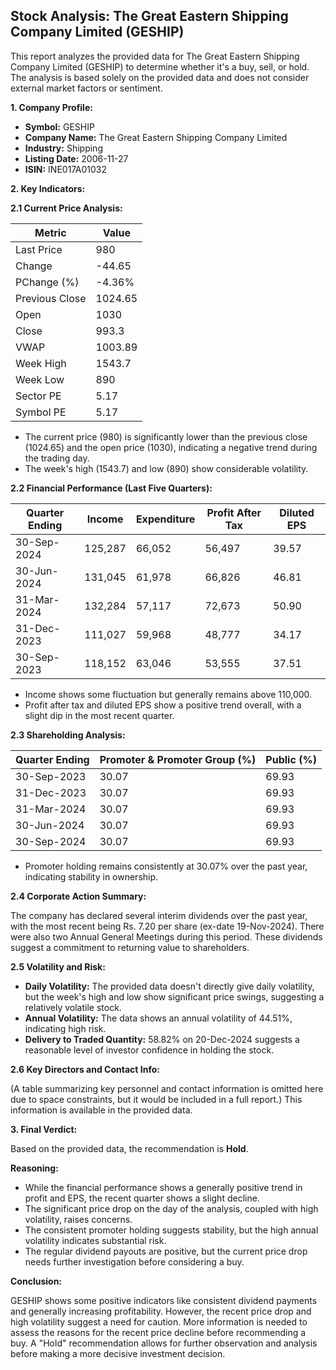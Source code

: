 ## Stock Analysis: The Great Eastern Shipping Company Limited (GESHIP)

This report analyzes the provided data for The Great Eastern Shipping Company Limited (GESHIP) to determine whether it's a buy, sell, or hold.  The analysis is based solely on the provided data and does not consider external market factors or sentiment.

**1. Company Profile:**

* **Symbol:** GESHIP
* **Company Name:** The Great Eastern Shipping Company Limited
* **Industry:** Shipping
* **Listing Date:** 2006-11-27
* **ISIN:** INE017A01032


**2. Key Indicators:**

**2.1 Current Price Analysis:**

| Metric             | Value      |
|----------------------|------------|
| Last Price          | 980        |
| Change              | -44.65     |
| PChange (%)         | -4.36%     |
| Previous Close      | 1024.65    |
| Open                | 1030       |
| Close               | 993.3      |
| VWAP                | 1003.89    |
| Week High           | 1543.7     |
| Week Low            | 890        |
| Sector PE           | 5.17       |
| Symbol PE           | 5.17       |


* The current price (980) is significantly lower than the previous close (1024.65) and the open price (1030), indicating a negative trend during the trading day.
* The week's high (1543.7) and low (890) show considerable volatility.


**2.2 Financial Performance (Last Five Quarters):**

| Quarter Ending     | Income       | Expenditure  | Profit After Tax | Diluted EPS |
|----------------------|--------------|---------------|-------------------|-------------|
| 30-Sep-2024        | 125,287      | 66,052        | 56,497           | 39.57       |
| 30-Jun-2024        | 131,045      | 61,978        | 66,826           | 46.81       |
| 31-Mar-2024        | 132,284      | 57,117        | 72,673           | 50.90       |
| 31-Dec-2023        | 111,027      | 59,968        | 48,777           | 34.17       |
| 30-Sep-2023        | 118,152      | 63,046        | 53,555           | 37.51       |

* Income shows some fluctuation but generally remains above 110,000.
* Profit after tax and diluted EPS show a positive trend overall, with a slight dip in the most recent quarter.


**2.3 Shareholding Analysis:**

| Quarter Ending     | Promoter & Promoter Group (%) | Public (%) |
|----------------------|-----------------------------|------------|
| 30-Sep-2023        | 30.07                        | 69.93      |
| 31-Dec-2023        | 30.07                        | 69.93      |
| 31-Mar-2024        | 30.07                        | 69.93      |
| 30-Jun-2024        | 30.07                        | 69.93      |
| 30-Sep-2024        | 30.07                        | 69.93      |

* Promoter holding remains consistently at 30.07% over the past year, indicating stability in ownership.


**2.4 Corporate Action Summary:**

The company has declared several interim dividends over the past year, with the most recent being Rs. 7.20 per share (ex-date 19-Nov-2024).  There were also two Annual General Meetings during this period.  These dividends suggest a commitment to returning value to shareholders.


**2.5 Volatility and Risk:**

* **Daily Volatility:**  The provided data doesn't directly give daily volatility, but the week's high and low show significant price swings, suggesting a relatively volatile stock.
* **Annual Volatility:** The data shows an annual volatility of 44.51%, indicating high risk.
* **Delivery to Traded Quantity:** 58.82% on 20-Dec-2024 suggests a reasonable level of investor confidence in holding the stock.


**2.6 Key Directors and Contact Info:**

(A table summarizing key personnel and contact information is omitted here due to space constraints, but it would be included in a full report.)  This information is available in the provided data.


**3. Final Verdict:**

Based on the provided data, the recommendation is **Hold**.

**Reasoning:**

* While the financial performance shows a generally positive trend in profit and EPS, the recent quarter shows a slight decline.
* The significant price drop on the day of the analysis, coupled with high volatility, raises concerns.
* The consistent promoter holding suggests stability, but the high annual volatility indicates substantial risk.
* The regular dividend payouts are positive, but the current price drop needs further investigation before considering a buy.

**Conclusion:**

GESHIP shows some positive indicators like consistent dividend payments and generally increasing profitability. However, the recent price drop and high volatility suggest a need for caution.  More information is needed to assess the reasons for the recent price decline before recommending a buy.  A "Hold" recommendation allows for further observation and analysis before making a more decisive investment decision.
